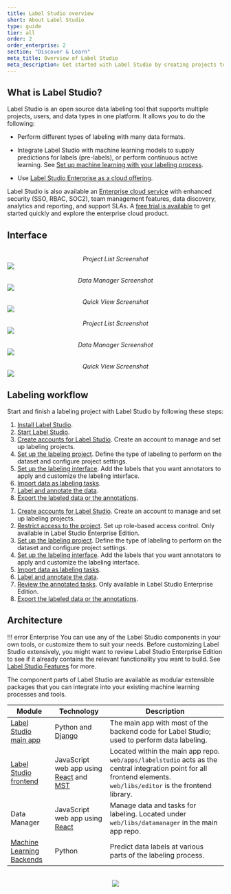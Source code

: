 ```yaml
---
title: Label Studio overview
short: About Label Studio
type: guide
tier: all
order: 2
order_enterprise: 2
section: "Discover & Learn"
meta_title: Overview of Label Studio
meta_description: Get started with Label Studio by creating projects to label and annotate data for machine learning and data science models.
---
```


## What is Label Studio?

Label Studio is an open source data labeling tool that supports multiple projects, users, and data types in one platform. It allows you to do the following:

- Perform different types of labeling with many data formats.

- Integrate Label Studio with machine learning models to supply predictions for labels (pre-labels), or perform continuous active learning. See [Set up machine learning with your labeling process](ml).

<div class="enterprise-only">

- Use [Label Studio Enterprise as a cloud offering](https://humansignal.com/platform/).

</div>

<div class="opensource-only">

Label Studio is also available an [Enterprise cloud service](https://humansignal.com/platform/) with enhanced security (SSO, RBAC, SOC2), team management features, data discovery, analytics and reporting, and support SLAs. A [free trial is available](https://humansignal.com/free-trial) to get started quickly and explore the enterprise cloud product.

</div>

## Interface

<div class="opensource-only">

<br>
<center><i>Project List Screenshot</i></center>
<img class="make-intense-zoom" src="/images/terms/os/projects-min.png">
<br><br>
<center><i>Data Manager Screenshot</i></center>
<img class="make-intense-zoom" src="/images/terms/os/project--data-manager-min.png">
<br><br>
<center><i>Quick View Screenshot</i></center>
<img class="make-intense-zoom" src="/images/terms/os/project--data-manager--quick-view-min.png">

</div>

<div class="enterprise-only">

<br>
<center><i>Project List Screenshot</i></center>
<img class="make-intense-zoom" src="/images/terms/ent/workspace-min.png">
<br><br>
<center><i>Data Manager Screenshot</i></center>
<img class="make-intense-zoom" src="/images/terms/ent/project--data-manager-min.png">
<br><br>
<center><i>Quick View Screenshot</i></center>
<img class="make-intense-zoom" src="/images/terms/ent/project--data-manager--quick-view-min.png">

</div>



## Labeling workflow

Start and finish a labeling project with Label Studio by following these steps:

<div class="opensource-only">

1. [Install Label Studio](install.html).
2. [Start Label Studio](start.html).
3. [Create accounts for Label Studio](signup.html). Create an account to manage and set up labeling projects.
4. [Set up the labeling project](setup_project.html). Define the type of labeling to perform on the dataset and configure project settings.
5. [Set up the labeling interface](setup.html). Add the labels that you want annotators to apply and customize the labeling interface.
6. [Import data as labeling tasks](tasks.html).
7. [Label and annotate the data](labeling.html).
8. [Export the labeled data or the annotations](export.html).

</div>

<div class="enterprise-only">

1. [Create accounts for Label Studio](manage_users.html#Signup). Create an account to manage and set up labeling projects.
2. [Restrict access to the project](manage_users.html). Set up role-based access control. Only available in Label Studio Enterprise Edition.
3. [Set up the labeling project](setup_project.html). Define the type of labeling to perform on the dataset and configure project settings.
4. [Set up the labeling interface](setup.html). Add the labels that you want annotators to apply and customize the labeling interface.
5. [Import data as labeling tasks](tasks.html).
6. [Label and annotate the data](labeling.html).
7. [Review the annotated tasks](quality.html). Only available in Label Studio Enterprise Edition.
8. [Export the labeled data or the annotations](export.html).

</div>

## Architecture

<div class="opensource-only">

!!! error Enterprise
    You can use any of the Label Studio components in your own tools, or customize them to suit your needs. Before customizing Label Studio extensively, you might want to review Label Studio Enterprise Edition to see if it already contains the relevant functionality you want to build. See [Label Studio Features](https://labelstud.io/guide/label_studio_compare.html) for more.

</div>

The component parts of Label Studio are available as modular extensible packages that you can integrate into your existing machine learning processes and tools.


| Module   | Technology      | Description      |
| --------------- | ----------------------------- | ------------------------------------------------------------- |
| [Label Studio main app](https://github.com/HumanSignal/label-studio/)     | Python and [Django](https://www.djangoproject.com/)    | The main app with most of the backend code for Label Studio; used to perform data labeling.    |
| [Label Studio frontend](frontend_reference)       | JavaScript web app using [React](https://reactjs.org/) and [MST](https://github.com/mobxjs/mobx-state-tree) | Located within the main app repo. `web/apps/labelstudio` acts as the central integration point for all frontend elements. `web/libs/editor` is the frontend library.              |
| Data Manager      | JavaScript web app using [React](https://reactjs.org/)     | Manage data and tasks for labeling. Located under `web/libs/datamanager` in the main app repo.                         |
| [Machine Learning Backends](https://github.com/HumanSignal/label-studio-ml-backend) | Python   | Predict data labels at various parts of the labeling process. |

<br>
<div style="margin:auto; text-align:center;"><img src="/images/ls-modules-scheme.png"/></div>




